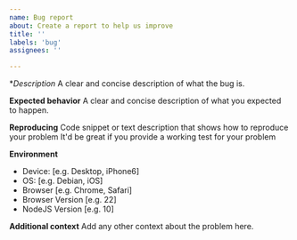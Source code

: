 ```yaml
---
name: Bug report
about: Create a report to help us improve
title: ''
labels: 'bug'
assignees: ''

---
```


**Description*
A clear and concise description of what the bug is.

**Expected behavior**
A clear and concise description of what you expected to happen.

**Reproducing**
Code snippet or text description that shows how to reproduce your problem
It'd be great if you provide a working test for your problem

**Environment**
 - Device: [e.g. Desktop, iPhone6]
 - OS: [e.g. Debian, iOS]
 - Browser [e.g. Chrome, Safari]
 - Browser Version [e.g. 22]
 - NodeJS Version [e.g. 10]

**Additional context**
Add any other context about the problem here.
